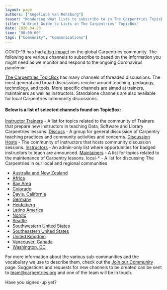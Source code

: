 ```yaml
---
layout: page
authors: ["Angelique van Rensburg"]
teaser: "Wondering what lists to subscribe to in The Carpentries TopicBox? Read this helpful guide by Angelique van Rensburg "
title: "A Brief Guide to Lists in The Carpentries' TopicBox"
date: 2020-04-23
time: "00:00:00"
tags: ["Community", "Communications"]
---
```


COVID-19 has had [a big impact](https://carpentries.org/blog/2020/03/covid-19-update/) on the global Carpentries community. The following are various channels to subscribe to based on the information you might need as we monitor and respond to the ongoing Coronavirus pandemic.

[The Carpentries TopicBox](https://carpentries.topicbox.com/) has many channels of threaded discussions. The most general and broad discussions revolve around teaching, pedagogy, technology, and tools. More specific channels are aimed at trainers, maintainers as well as instructors. Standalone channels are also available for local Carpentries community discussions. 

#### Below is a list of selected channels found on TopicBox:

[Instructor Trainers](https://carpentries.topicbox.com/groups/trainers) - A list for topics related to the community of Trainers that prepare new instructors in teaching Data, Software and Library Carpentries lessons. 
[Discuss](https://carpentries.topicbox.com/groups/discuss) - A group for general discussion of Carpentry teaching practices and community activities and concerns.
[Discussion Hosts](https://carpentries.topicbox.com/groups/discussion-hosts) - The community of instructors that hosts community discussion sessions.
[Instructors](https://carpentries.topicbox.com/groups/instructors) - An admin-only list where opportunities for badged instructors to teach are announced.
[Maintainers](https://carpentries.topicbox.com/groups/maintainers) - A list for topics related to the maintenance of Carpentry lessons.
local-* - A list for discussing The Carpentries in our local and regional communities
  - [Australia and New Zealand](https://carpentries.topicbox.com/groups/local-aunz) 
  - [Africa](https://carpentries.topicbox.com/groups/local-africa) 
  - [Bay Area](https://carpentries.topicbox.com/groups/local-bayarea)
  - [Colorado](https://carpentries.topicbox.com/groups/local-colorado)
  - [Davis, California](https://carpentries.topicbox.com/groups/local-davis)
  - [Germany](https://carpentries.topicbox.com/groups/local-germany)
  - [Heidelberg](https://carpentries.topicbox.com/groups/local-heidelberg)
  - [Latino America](https://carpentries.topicbox.com/groups/local-latinoamerica) 
  - [Nordic](https://carpentries.topicbox.com/groups/local-nordic) 
  - [Seattle](https://carpentries.topicbox.com/groups/local-seattle)
  - [Southwestern United States](https://carpentries.topicbox.com/groups/local-swusa)
  - [Southeastern United States](https://carpentries.topicbox.com/groups/local-libcarpentry-southeast-u)
  - [United Kingdom](https://carpentries.topicbox.com/groups/local-uk)  
  - [Vancouver, Canada](https://carpentries.topicbox.com/groups/local-vancouver)
  - [Washington, DC](https://carpentries.topicbox.com/groups/local-dc)

For more information about the various sub-communities and the vocabulary we use to describe them, check out the [Join our Community](https://carpentries.org/community) page. Suggestions and requests for new channels to be created  can be sent to [team@carpentries.org](mailto:team@carpentries.org) and one of the team will be in touch.

Have you signed-up yet? 
